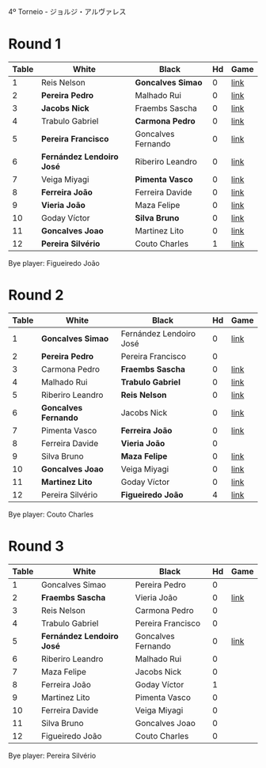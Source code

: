 4º Torneio - ジョルジ・アルヴァレス

# Round 1

| Table | White | Black | Hd | Game |
| ----- | ----- | ----- | -- | ---- |
| 1 | Reis Nelson | **Goncalves Simao** | 0 | [link](https://online-go.com/game/22050207) |
| 2 | **Pereira Pedro** | Malhado Rui | 0 | [link](https://gokibitz.com/kifu/B1GvZ5dQU) |
| 3 | **Jacobs Nick** | Fraembs Sascha | 0 | [link](https://gokibitz.com/kifu/ry7BnbsUL) |
| 4 | Trabulo Gabriel | **Carmona Pedro** | 0 | [link](https://gokibitz.com/kifu/r1srkm57L) |
| 5 | **Pereira Francisco** | Goncalves Fernando | 0 | [link](https://gokibitz.com/kifu/H1v9WGQNU) |
| 6 | **Fernández Lendoiro José** | Riberiro Leandro | 0 | [link](https://gokibitz.com/kifu/HJnml1Cm8) |
| 7 | Veiga Miyagi | **Pimenta Vasco** | 0 | [link](https://gokibitz.com/kifu/By-u2vNNL) |
| 8 | **Ferreira João** | Ferreira Davide | 0 | [link](https://gokibitz.com/kifu/HyP0mGXVI) |
| 9 | **Vieria João** | Maza Felipe | 0 | [link](https://gokibitz.com/kifu/ByBJMlpXU) |
|10 | Goday Víctor| **Silva Bruno** | 0 | [link](https://gokibitz.com/kifu/H1TmsawEI) |
|11 | **Goncalves Joao** | Martinez Lito | 0 | [link](https://gokibitz.com/kifu/BkW4wTHV8) |
|12 | **Pereira Silvério** | Couto Charles| 1 | [link](https://online-go.com/game/22048926) |

Bye player: Figueiredo João


# Round 2

| Table | White | Black | Hd | Game |
| ----- | ----- | ----- | -- | ---- |
| 1 | **Goncalves Simao** | Fernández Lendoiro José | 0 | [link](https://online-go.com/game/22367902) | 
| 2 | **Pereira Pedro** | Pereira Francisco | 0 | |
| 3 | Carmona Pedro | **Fraembs Sascha** | 0 | [link](https://gokibitz.com/kifu/H1YI3ZsUL) |
| 4 | Malhado Rui | **Trabulo Gabriel** | 0 | [link](https://gokibitz.com/kifu/BJGU_jUSI?path=111) |
| 5 | Riberiro Leandro | **Reis Nelson** | 0 | [link](https://online-go.com/game/22314441) |
| 6 | **Goncalves Fernando** | Jacobs Nick | 0 | [link](https://gokibitz.com/kifu/BJYL7FBSI) |
| 7 | Pimenta Vasco | **Ferreira João** | 0 | [link](https://gokibitz.com/kifu/HyzklHNH8) |
| 8 | Ferreira Davide | **Vieria João** | 0 | |
| 9 | Silva Bruno| **Maza Felipe** | 0 | [link](https://gokibitz.com/kifu/rJZEEAqHL) |
|10 | **Goncalves Joao** | Veiga Miyagi | 0 | [link](https://gokibitz.com/kifu/BycpPNOHL) |
|11 | **Martinez Lito** | Goday Víctor | 0 | [link](https://gokibitz.com/kifu/B1Ehh3srL) |
|12 | Pereira Silvério | **Figueiredo João** | 4 | [link](https://online-go.com/game/22448890) |

Bye player: Couto Charles

# Round 3

| Table | White | Black | Hd | Game |
| ----- | ----- | ----- | -- | ---- |
| 1 | Goncalves Simao | Pereira Pedro | 0 | | 
| 2 | **Fraembs Sascha** | Vieria João | 0 | [link](https://gokibitz.com/kifu/BJU2oY5LL) |
| 3 | Reis Nelson | Carmona Pedro | 0 | |
| 4 | Trabulo Gabriel | Pereira Francisco | 0 | |
| 5 | **Fernández Lendoiro José** | Goncalves Fernando | 0 | [link](https://gokibitz.com/kifu/ByKlPv9LI) |
| 6 | Riberiro Leandro | Malhado Rui | 0 | |
| 7 | Maza Felipe | Jacobs Nick | 0 | |
| 8 | Ferreira João | Goday Víctor | 1 | |
| 9 | Martinez Lito | Pimenta Vasco | 0 | |
|10 | Ferreira Davide | Veiga Miyagi | 0 | |
|11 | Silva Bruno | Goncalves Joao | 0 | |
|12 | Figueiredo João | Couto Charles | 0 | |

Bye player: Pereira Silvério
